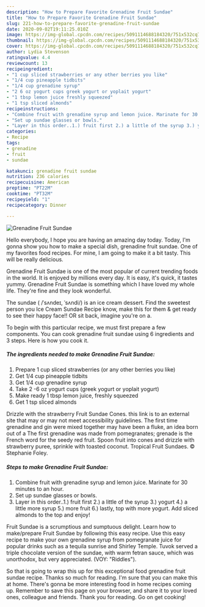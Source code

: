 ```yaml
---
description: "How to Prepare Favorite Grenadine Fruit Sundae"
title: "How to Prepare Favorite Grenadine Fruit Sundae"
slug: 221-how-to-prepare-favorite-grenadine-fruit-sundae
date: 2020-09-02T19:11:25.010Z
image: https://img-global.cpcdn.com/recipes/5091114688184320/751x532cq70/grenadine-fruit-sundae-recipe-main-photo.jpg
thumbnail: https://img-global.cpcdn.com/recipes/5091114688184320/751x532cq70/grenadine-fruit-sundae-recipe-main-photo.jpg
cover: https://img-global.cpcdn.com/recipes/5091114688184320/751x532cq70/grenadine-fruit-sundae-recipe-main-photo.jpg
author: Lydia Stevenson
ratingvalue: 4.4
reviewcount: 13
recipeingredient:
- "1 cup sliced strawberries or any other berries you like"
- "1/4 cup pineapple tidbits"
- "1/4 cup grenadine syrup"
- "2 6 oz yogurt cups greek yogurt or yoplait yogurt"
- "1 tbsp lemon juice freshly squeezed"
- "1 tsp sliced almonds"
recipeinstructions:
- "Combine fruit with grenadine syrup and lemon juice. Marinate for 30 minutes to an hour."
- "Set up sundae glasses or bowls."
- "Layer in this order..1.) fruit first 2.) a little of the syrup 3.) yogurt 4.) a little more syrup 5.) more fruit 6.) lastly, top with more yogurt. Add sliced almonds to the top and enjoy!"
categories:
- Recipe
tags:
- grenadine
- fruit
- sundae

katakunci: grenadine fruit sundae 
nutrition: 236 calories
recipecuisine: American
preptime: "PT22M"
cooktime: "PT32M"
recipeyield: "1"
recipecategory: Dinner

---
```



![Grenadine Fruit Sundae](https://img-global.cpcdn.com/recipes/5091114688184320/751x532cq70/grenadine-fruit-sundae-recipe-main-photo.jpg)

Hello everybody, I hope you are having an amazing day today. Today, I'm gonna show you how to make a special dish, grenadine fruit sundae. One of my favorites food recipes. For mine, I am going to make it a bit tasty. This will be really delicious.

Grenadine Fruit Sundae is one of the most popular of current trending foods in the world. It is enjoyed by millions every day. It is easy, it's quick, it tastes yummy. Grenadine Fruit Sundae is something which I have loved my whole life. They're fine and they look wonderful.

The sundae ( /ˈsʌndeɪ, ˈsʌndi/) is an ice cream dessert. Find the sweetest person you Ice Cream Sundae Recipe know, make this for them &amp; get ready to see their happy face!! OR sit back, imagine you&#39;re on a.


To begin with this particular recipe, we must first prepare a few components. You can cook grenadine fruit sundae using 6 ingredients and 3 steps. Here is how you cook it.

##### The ingredients needed to make Grenadine Fruit Sundae:

1. Prepare 1 cup sliced strawberries (or any other berries you like)
1. Get 1/4 cup pineapple tidbits
1. Get 1/4 cup grenadine syrup
1. Take 2 -6 oz yogurt cups (greek yogurt or yoplait yogurt)
1. Make ready 1 tbsp lemon juice, freshly squeezed
1. Get 1 tsp sliced almonds


Drizzle with the strawberry Fruit Sundae Cones. this link is to an external site that may or may not meet accessibility guidelines. The first time grenadine and gin were mixed together may have been a fluke, an idea born out of a The first grenadine was made from pomegranates; grenade is the French word for the seedy red fruit. Spoon fruit into cones and drizzle with strawberry puree, sprinkle with toasted coconut. Tropical Fruit Sundaes. © Stephanie Foley. 

##### Steps to make Grenadine Fruit Sundae:

1. Combine fruit with grenadine syrup and lemon juice. Marinate for 30 minutes to an hour.
1. Set up sundae glasses or bowls.
1. Layer in this order..1.) fruit first 2.) a little of the syrup 3.) yogurt 4.) a little more syrup 5.) more fruit 6.) lastly, top with more yogurt. Add sliced almonds to the top and enjoy!


Fruit Sundae is a scrumptious and sumptuous delight. Learn how to make/prepare Fruit Sundae by following this easy recipe. Use this easy recipe to make your own grenadine syrup from pomegranate juice for popular drinks such as a tequila sunrise and Shirley Temple. Tuvok served a triple chocolate version of the sundae, with warm fetran sauce, which was unorthodox, but very appreciated. (VOY: &#34;Riddles&#34;). 

So that is going to wrap this up for this exceptional food grenadine fruit sundae recipe. Thanks so much for reading. I'm sure that you can make this at home. There's gonna be more interesting food in home recipes coming up. Remember to save this page on your browser, and share it to your loved ones, colleague and friends. Thank you for reading. Go on get cooking!
